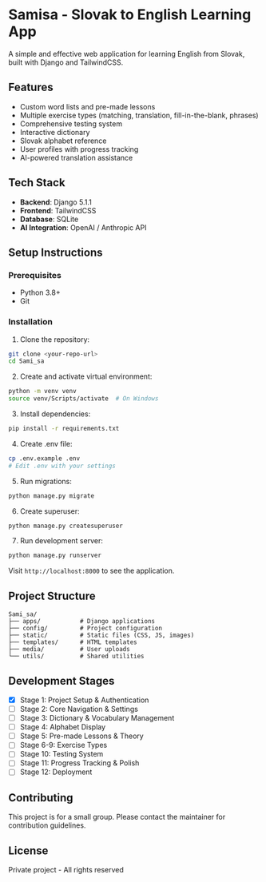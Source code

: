 # Samisa - Slovak to English Learning App

A simple and effective web application for learning English from Slovak, built with Django and TailwindCSS.

## Features

- Custom word lists and pre-made lessons
- Multiple exercise types (matching, translation, fill-in-the-blank, phrases)
- Comprehensive testing system
- Interactive dictionary
- Slovak alphabet reference
- User profiles with progress tracking
- AI-powered translation assistance

## Tech Stack

- **Backend**: Django 5.1.1
- **Frontend**: TailwindCSS
- **Database**: SQLite
- **AI Integration**: OpenAI / Anthropic API

## Setup Instructions

### Prerequisites
- Python 3.8+
- Git

### Installation

1. Clone the repository:
```bash
git clone <your-repo-url>
cd Sami_sa
```

2. Create and activate virtual environment:
```bash
python -m venv venv
source venv/Scripts/activate  # On Windows
```

3. Install dependencies:
```bash
pip install -r requirements.txt
```

4. Create .env file:
```bash
cp .env.example .env
# Edit .env with your settings
```

5. Run migrations:
```bash
python manage.py migrate
```

6. Create superuser:
```bash
python manage.py createsuperuser
```

7. Run development server:
```bash
python manage.py runserver
```

Visit `http://localhost:8000` to see the application.

## Project Structure

```
Sami_sa/
├── apps/           # Django applications
├── config/         # Project configuration
├── static/         # Static files (CSS, JS, images)
├── templates/      # HTML templates
├── media/          # User uploads
└── utils/          # Shared utilities
```

## Development Stages

- [x] Stage 1: Project Setup & Authentication
- [ ] Stage 2: Core Navigation & Settings
- [ ] Stage 3: Dictionary & Vocabulary Management
- [ ] Stage 4: Alphabet Display
- [ ] Stage 5: Pre-made Lessons & Theory
- [ ] Stage 6-9: Exercise Types
- [ ] Stage 10: Testing System
- [ ] Stage 11: Progress Tracking & Polish
- [ ] Stage 12: Deployment

## Contributing

This project is for a small group. Please contact the maintainer for contribution guidelines.

## License

Private project - All rights reserved
